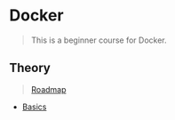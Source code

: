 # Docker

> This is a beginner course for Docker.  

<!-- 
TODO 
## Practice
-->

## Theory

> [Roadmap](https://roadmap.sh/r/docker-roadmap-m7t8c)

- [Basics](./theory/1-basics.md)
<!-- TODO
- [Setup](./theory/2-setup.md)
- [Docker CLI](./theory/3-docker-cli.md)
- [Images](./theory/4-images.md)
- [Deployment](./theory/5-deployment.md)
- [Data Persistence](./theory/6-data-persistence.md)
- [Networks](./theory/7-networks.md)
- [Logging](./theory/8-logging.md)
- [Security](./theory/9-security.md)
- [Building Images](./theory/10-building-images.md)
-->